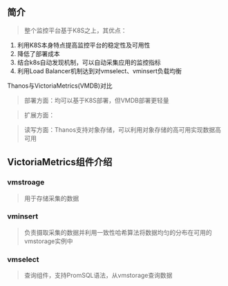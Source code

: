 ## 简介

> 整个监控平台基于K8S之上，其优点：
  1. 利用K8S本身特点提高监控平台的稳定性及可用性
  2. 降低了部署成本
  3. 结合k8s自动发现机制，可以自动采集应用的监控指标
  4. 利用Load Balancer机制达到对vmselect、vminsert负载均衡

Thanos与VictoriaMetrics(VMDB)对比
> 部署方面：均可以基于K8S部署，但VMDB部署更轻量

> 扩展方面：

> 读写方面：Thanos支持对象存储，可以利用对象存储的高可用实现数据高可用


## VictoriaMetrics组件介绍

### vmstroage
> 用于存储采集的数据

### vminsert
> 负责摄取采集的数据并利用一致性哈希算法将数据均匀的分布在可用的vmstorage实例中

### vmselect
> 查询组件，支持PromSQL语法，从vmstorage查询数据
  





    